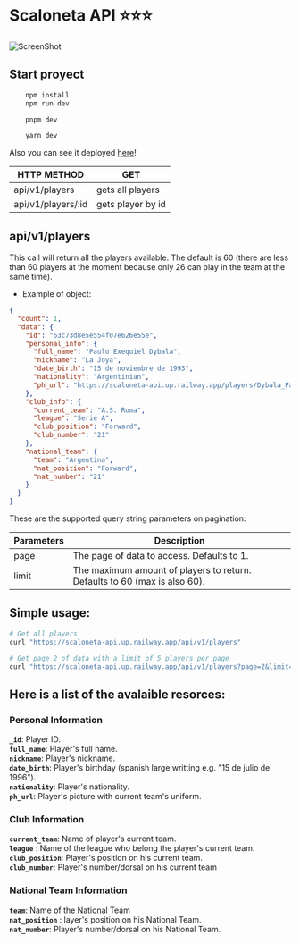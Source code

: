 # Scaloneta API  ⭐⭐⭐



![ScreenShot](https://raw.github.com/LeanMendez/futbol-players-API/main/public/scaloneta.jpg) 

## Start proyect

```bash
    npm install
    npm run dev

    pnpm dev

    yarn dev
```
Also you can see it deployed [here](https://scaloneta-api.up.railway.app/)! 



|HTTP METHOD           |      GET           |
|----------------------|--------------------|
|api/v1/players        | gets all players   |
|api/v1/players/:id    | gets player by id  |



## api/v1/players

This call will return all the players available. The default is 60 (there are less than 60 players at the moment because only 26 can play in the team at the same time).

* Example of object: 

```json
{
  "count": 1,
  "data": {
    "id": "63c73d8e5e554f07e626e55e",
    "personal_info": {
      "full_name": "Paulo Exequiel Dybala",
      "nickname": "La Joya",
      "date_birth": "15 de noviembre de 1993",
      "nationality": "Argentinian",
      "ph_url": "https://scaloneta-api.up.railway.app/players/Dybala_Paulo.png"
    },
    "club_info": {
      "current_team": "A.S. Roma",
      "league": "Serie A",
      "club_position": "Forward",
      "club_number": "21"
    },
    "national_team": {
      "team": "Argentina",
      "nat_position": "Forward",
      "nat_number": "21"
    }
  }
}
```

These are the supported query string parameters on pagination:


|Parameters     | Description            |
|----------------|----------------|
|page        | The page of data to access. Defaults to 1. |
|limit    | The maximum amount of players to return. Defaults to 60 (max is also 60).|

## Simple usage:

```bash
# Get all players
curl "https://scaloneta-api.up.railway.app/api/v1/players"

# Get page 2 of data with a limit of 5 players per page
curl "https://scaloneta-api.up.railway.app/api/v1/players?page=2&limit=5"

```


## Here is a list of the avalaible resorces:


### Personal Information

**`_id`**: Player ID. <br>
**`full_name`**: Player's full name. <br>
**`nickname`**: Player's nickname.<br>
**`date_birth`**: Player's birthday (spanish large writting e.g. "15 de julio de 1996").<br>
**`nationality`**: Player's nationality.<br>
**`ph_url`**: Player's picture with current team's uniform.<br>

### Club Information

**`current_team`**: Name of player's current team.<br>
**`league`** : Name of the league who belong the player's current team.<br>
**`club_position`**: Player's position on his current team.<br>
**`club_number`**: Player's number/dorsal on his current team<br>

### National Team Information

**`team`**: Name of the National Team<br>
**`nat_position`** : layer's position on his National Team.<br>
**`nat_number`**: Player's number/dorsal on his National Team.<br>

